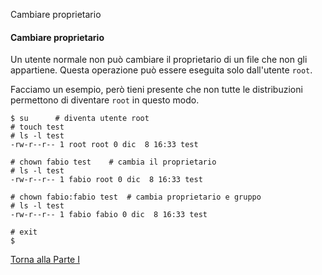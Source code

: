 Cambiare proprietario


#### Cambiare proprietario

Un utente normale non può cambiare il proprietario di un file che non gli appartiene.
Questa operazione può essere eseguita solo dall'utente `root`.

Facciamo un esempio, però tieni presente che non tutte le distribuzioni
permettono di diventare `root` in questo modo.

```
$ su      # diventa utente root
# touch test
# ls -l test
-rw-r--r-- 1 root root 0 dic  8 16:33 test

# chown fabio test    # cambia il proprietario
# ls -l test
-rw-r--r-- 1 fabio root 0 dic  8 16:33 test

# chown fabio:fabio test  # cambia proprietario e gruppo
# ls -l test
-rw-r--r-- 1 fabio fabio 0 dic  8 16:33 test

# exit
$
```

<a href="/activities/1">Torna alla Parte I</a>
